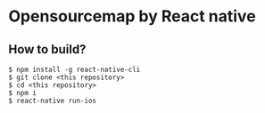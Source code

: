 # Opensourcemap by React native

## How to build?

```
$ npm install -g react-native-cli
$ git clone <this repository>
$ cd <this repository>
$ npm i
$ react-native run-ios
```

